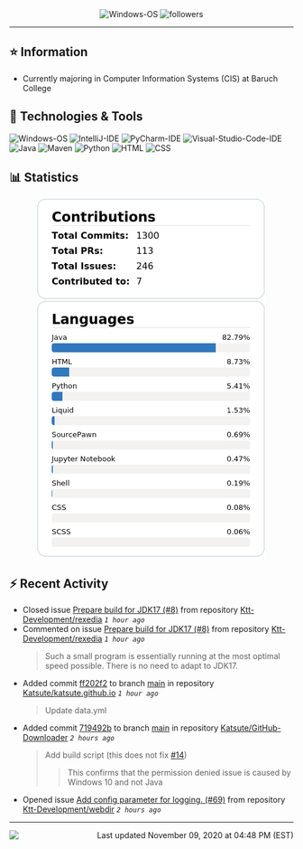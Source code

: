 <div align="center">
    <img 
        src="https://img.shields.io/badge/OS-Windows-informational?style=for-the-badge&color=3278be"
        alt="Windows-OS">
    <img 
        src="https://img.shields.io/github/followers/katsute?color=3278be&style=for-the-badge"
        alt="followers">
</div>

<hr>

## ⭐ Information

 - Currently majoring in Computer Information Systems (CIS) at Baruch College

## 🔧 Technologies & Tools

<img 
    src="https://img.shields.io/badge/OS-Windows-informational?style=flat-square&color=3278be"
    alt="Windows-OS">
<img 
    src="https://img.shields.io/badge/Editor-IntelliJ_IDEA-informational?style=flat-square&logo=intellij-idea&logoColor=white&color=3278be"
    alt="IntelliJ-IDE">
<img 
    src="https://img.shields.io/badge/Editor-PyCharm-informational?style=flat-square&logo=pycharm&logoColor=white&color=3278be"
    alt="PyCharm-IDE">
<img 
    src="https://img.shields.io/badge/Editor-Visual_Studio_Code-informational?style=flat-square&logo=Visual-Studio-Code&logoColor=white&color=3278be"
    alt="Visual-Studio-Code-IDE">
<img 
    src="https://img.shields.io/badge/Code-Java-informational?style=flat-square&logo=java&logoColor=white&color=3278be"
    alt="Java">
<img 
    src="https://img.shields.io/badge/Tools-Maven-informational?style=flat-square&logo=apache-maven&logoColor=white&color=3278be"
    alt="Maven">
<img 
    src="https://img.shields.io/badge/Code-Python-informational?style=flat-square&logo=python&logoColor=white&color=3278be"
    alt="Python">
<img 
    src="https://img.shields.io/badge/Code-HTML-informational?style=flat-square&logo=html5&logoColor=white&color=3278be"
    alt="HTML">
<img 
    src="https://img.shields.io/badge/Code-CSS-informational?style=flat-square&logo=css-wizardry&logoColor=white&color=3278be"
    alt="CSS">

## 📊 Statistics
<div align="center">
    <a href="https://github.com/Katsute/">
        <img src="https://github.com/Katsute/Katsute/blob/main/contributions.png">
    </a>
    <a href="https://github.com/Katsute/">
        <img src="https://github.com/Katsute/Katsute/blob/main/languages.png">
    </a>
</div>

## ⚡ Recent Activity

 - Closed issue [Prepare build for JDK17 (#8)](https://github.com/Ktt-Development/rexedia/issues/8) from repository [Ktt-Development/rexedia](https://github.com/Ktt-Development/rexedia)  *`1 hour ago`*
 - Commented on issue [Prepare build for JDK17 (#8)](https://github.com/Ktt-Development/rexedia/issues/8#issuecomment-724263569) from repository [Ktt-Development/rexedia](https://github.com/Ktt-Development/rexedia)  *`1 hour ago`*
   > Such a small program is essentially running at the most optimal speed possible. There is no need to adapt to JDK17.
 - Added commit [ff202f2](https://github.com/Katsute/katsute.github.io/commit/ff202f2c481732462a5a298e8868ebc68b495527) to branch [main](https://github.com/Katsute/katsute.github.io/tree/main) in repository [Katsute/katsute.github.io](https://github.com/Katsute/katsute.github.io)  *`1 hour ago`*
   > Update data.yml
 - Added commit [719492b](https://github.com/Katsute/GitHub-Downloader/commit/719492b98ce0f800d37ee5d0f425ce4940a3fe91) to branch [main](https://github.com/Katsute/GitHub-Downloader/tree/main) in repository [Katsute/GitHub-Downloader](https://github.com/Katsute/GitHub-Downloader)  *`2 hours ago`*
   > Add build script (this does not fix [#14](https://github.com/Katsute/GitHub-Downloader/issues/14))
   >  > This confirms that the permission denied issue is caused by Windows 10 and not Java
 - Opened issue [Add config parameter for logging. (#69)](https://github.com/Ktt-Development/webdir/issues/69) from repository [Ktt-Development/webdir](https://github.com/Ktt-Development/webdir)  *`2 hours ago`*

---
<img align="left" src="https://github.com/Katsute/Katsute/workflows/Update%20README.md/badge.svg"><p align="right">Last updated November 09, 2020 at 04:48 PM (EST)</p>
